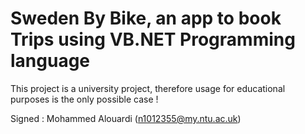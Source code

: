 # Sweden By Bike, an app to book Trips using VB.NET Programming language

This project is a university project, therefore usage for educational purposes is the only possible case !

Signed : Mohammed Alouardi (n1012355@my.ntu.ac.uk)
